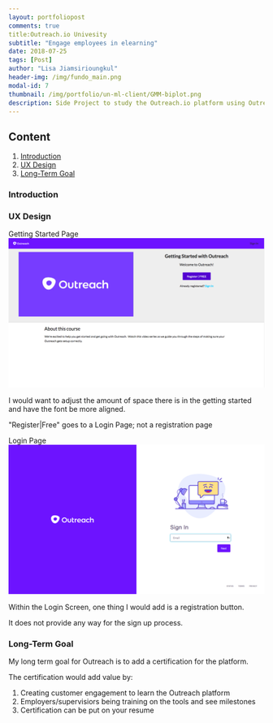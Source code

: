```yaml
---
layout: portfoliopost
comments: true
title:Outreach.io Univesity
subtitle: "Engage employees in elearning"
date: 2018-07-25
tags: [Post]
author: "Lisa Jiamsirioungkul"
header-img: /img/fundo_main.png
modal-id: 7
thumbnail: /img/portfolio/un-ml-client/GMM-biplot.png
description: Side Project to study the Outreach.io platform using Outreach's University site.
---
```


## Content
1. [Introduction](#intro) 
2. [UX Design](#UX)
3. [Long-Term Goal](#long-term)

### Introduction <a name="intro"></a>

### UX Design <a name="UX"></a>

Getting Started Page
<img src="/img/portfolio/Outreach/Getting-started.png" width="718px">

I would want to adjust the amount of space there is in the getting started and have the font be more aligned.

"Register|Free" goes to a Login Page; not a registration page

Login Page
<img src="/img/portfolio/Outreach/Login-screen.png" width="718px">

Within the Login Screen, one thing I would add is a registration button.

It does not provide any way for the sign up process. 

### Long-Term Goal <a name="long-term"></a>
My long term goal for Outreach is to add a certification for the platform.

The certification would add value by:

1. Creating customer engagement to learn the Outreach platform
2. Employers/supervisiors being training on the tools and see milestones
3. Certification can be put on your resume




